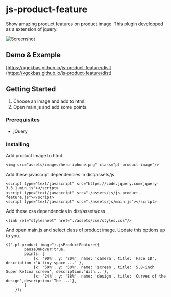# js-product-feature

Show amazing product features on product image. This plugin developped as a extension of jquery. 

![Screenshot](https://kgokbas.github.io/js-product-feature/dist/assets/images/screenshot.jpg)



## Demo & Example

[https://kgokbas.github.io/js-product-feature/dist](https://kgokbas.github.io/js-product-feature/dist)


## Getting Started

1. Choose an image and add to html.
2. Open main.js and add some points.

### Prerequisites

* jQuery



### Installing

Add product image to html.
```
<img src="assets/images/hero-iphone.png" class="pf-product-image"/>
```

Add these javascript dependencies in dist/assets/js
```
<script type="text/javascript" src="https://code.jquery.com/jquery-3.3.1.min.js"></script>
<script type="text/javascript" src="./assets/js/js-product-feature.js"></script>
<script type="text/javascript" src="./assets/js/main.js"></script>
```

Add these css dependencies in dist/assets/css
```
<link rel="stylesheet" href="./assets/css/styles.css"/>
```

And open main.js and select class of product image. Update this options up to you.

```
$(".pf-product-image").jsProductFeature({
        pauseOnHover:true,
        points: [
            {x: '90%', y: '20%', name: 'camera', title: 'Face ID', description :'A tiny space ...' },
            {x: '50%', y: '50%', name: 'screen', title: '5.8‑inch Super Retina screen', description:'With...'},
            {x: '24%', y: '88%', name: 'design', title: 'Curves of the design',description:'The ...'},
        ]
    });
```